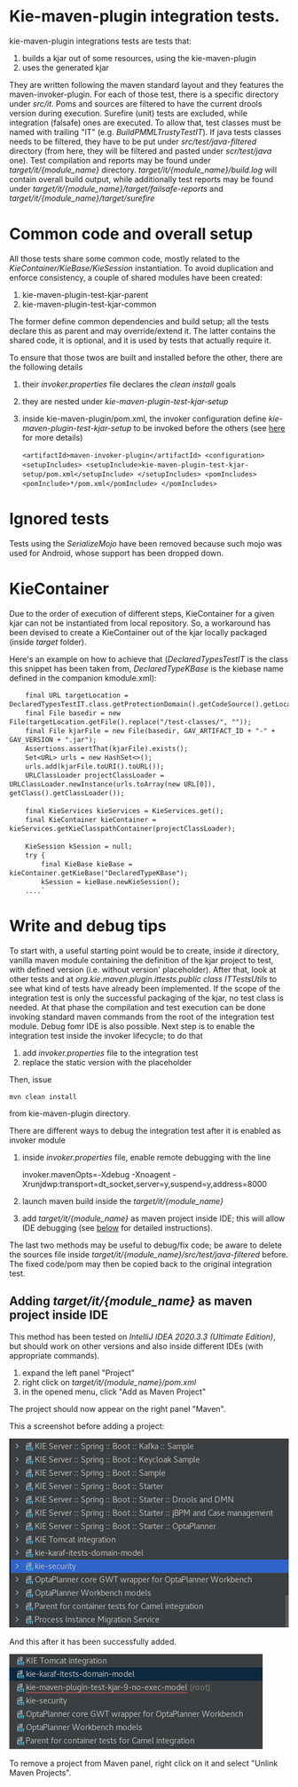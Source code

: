 Kie-maven-plugin integration tests.
===================================

kie-maven-plugin integrations tests are tests that:
1) builds a kjar out of some resources, using the kie-maven-plugin
2) uses the generated kjar

They are written following the maven standard layout and they features the maven-invoker-plugin.
For each of those test, there is a specific directory under _src/it_.
Poms and sources are filtered to have the current drools version during execution.
Surefire (unit) tests are excluded, while integration (falsafe) ones are executed. To allow that, test classes must be named with trailing "IT" (e.g. _BuildPMMLTrustyTestIT_).
If java tests classes needs to be filtered, they have to be put under _src/test/java-filtered_ directory (from here, they will be filtered and pasted under _scr/test/java_ one).
Test compilation and reports may be found under _target/it/{module_name}_ directory.
_target/it/{module_name}/build.log_ will contain overall build output, while additionally test reports may be found under
_target/it/{module_name}/target/failsafe-reports_ and _target/it/{module_name}/target/surefire_

Common code and overall setup
=============================
All those tests share some common code, mostly related to the _KieContainer/KieBase/KieSession_ instantiation.
To avoid duplication and enforce consistency, a couple of shared modules have been created: 
1) kie-maven-plugin-test-kjar-parent
2) kie-maven-plugin-test-kjar-common

The former define common dependencies and build setup; all the tests declare this as parent and may override/extend it.
The latter contains the shared code, it is optional, and it is used by tests that actually require it.

To ensure that those twos are built and installed before the other, there are the following details

1) their _invoker.properties_ file declares the _clean install_ goals
2) they are nested under _kie-maven-plugin-test-kjar-setup_
3) inside kie-maven-plugin/pom.xml, the invoker configuration define _kie-maven-plugin-test-kjar-setup_ to be invoked before the others
   (see [here](https://maven.apache.org/plugins/maven-invoker-plugin/examples/prepare-build-env.html) for more details)

   `<artifactId>maven-invoker-plugin</artifactId>
   <configuration>
        <setupIncludes>
            <setupInclude>kie-maven-plugin-test-kjar-setup/pom.xml</setupInclude>
        </setupIncludes>
        <pomIncludes>
            <pomInclude>*/pom.xml</pomInclude>
        </pomIncludes>`


Ignored tests
=============

Tests using the _SerializeMojo_ have been removed because such mojo was used for Android, whose support has been dropped down.

KieContainer
============

Due to the order of execution of different steps, KieContainer for a given kjar can not be instantiated from local repository.
So, a workaround has been devised to create a KieContainer out of the kjar locally packaged (inside _target_ folder).

Here's an example on how to achieve that (_DeclaredTypesTestIT_ is the class this snippet has been taken from, _DeclaredTypeKBase_ is the kiebase name defined in the companion kmodule.xml):
 
        
        final URL targetLocation = DeclaredTypesTestIT.class.getProtectionDomain().getCodeSource().getLocation();
        final File basedir = new File(targetLocation.getFile().replace("/test-classes/", ""));
        final File kjarFile = new File(basedir, GAV_ARTIFACT_ID + "-" + GAV_VERSION + ".jar");
        Assertions.assertThat(kjarFile).exists();
        Set<URL> urls = new HashSet<>();
        urls.add(kjarFile.toURI().toURL());
        URLClassLoader projectClassLoader = URLClassLoader.newInstance(urls.toArray(new URL[0]), getClass().getClassLoader());

        final KieServices kieServices = KieServices.get();
        final KieContainer kieContainer =  kieServices.getKieClasspathContainer(projectClassLoader);

        KieSession kSession = null;
        try {
            final KieBase kieBase = kieContainer.getKieBase("DeclaredTypeKBase");
            kSession = kieBase.newKieSession();
        ....`

Write and debug tips
====================

To start with, a useful starting point would be to create, inside _it_ directory, vanilla maven module containing the definition of the kjar project to test, with defined version (i.e. without version' placeholder).
After that, look at other tests and at _org.kie.maven.plugin.ittests.public class ITTestsUtils_ to see what kind of tests have already been implemented.
If the scope of the integration test is only the successful packaging of the kjar, no test class is needed.
At that phase the compilation and test execution can be done invoking standard maven commands from the root of the integration test module. Debug fomr IDE is also possible.
Next step is to enable the integration test inside the invoker lifecycle; to do that 

1) add _invoker.properties_ file to the integration test
2) replace the static version with the placeholder
   
Then, issue 

    mvn clean install

from kie-maven-plugin directory.

There are different ways to debug the integration test after it is enabled as invoker module

1) inside _invoker.properties_ file, enable remote debugging with the line 

    invoker.mavenOpts=-Xdebug -Xnoagent -Xrunjdwp:transport=dt_socket,server=y,suspend=y,address=8000
2) launch maven build inside the _target/it/{module_name}_ 
3) add _target/it/{module_name}_ as maven project inside IDE; this will allow IDE debugging (see [below](#adding-_targetitmodule_name_-as-maven-project-inside-ide) for detailed instructions).

The last two methods may be useful to debug/fix code; be aware to delete the sources file inside _target/it/{module_name}/src/test/java-filtered_ before.
The fixed code/pom may then be copied back to the original integration test.

Adding _target/it/{module_name}_ as maven project inside IDE
------------------------------------------------------------
This method has been tested on _IntelliJ IDEA 2020.3.3 (Ultimate Edition)_, but should work on other versions and also inside different IDEs (with appropriate commands).

1) expand the left panel "Project"
2) right click on _target/it/{module_name}/pom.xml_
3) in the opened menu, click "Add as Maven Project"

The project should now appear on the right panel "Maven".

This a screenshot before adding a project:

![Before](./MavenProjectsBeforeAdding.png)

And this after it has been successfully added.

![After](./MavenProjectsAfterAdding.png)

To remove a project from Maven panel, right click on it and select "Unlink Maven Projects".